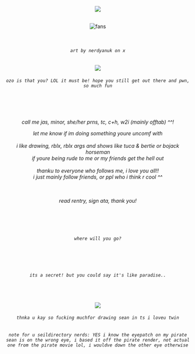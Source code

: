 <div align=center>
<img src="https://readme-typing-svg.herokuapp.com?font=Fira+Code&size=22&pause=1000&color=CACACA&center=true&vCenter=true&width=600&lines=check+my+links+bc+yes!!%3F;kay%2C+velvet+and+my+pt+moots+ily" />
</div>

<!-- ^ stays up there ^ -->
<br>

<div align=center>
  
![fans](https://komarev.com/ghpvc/?username=chanceglazer&color=F9D627&style=plastic-square)



</div>

<br>

<div align=center>
  
  <i><h6>``art by nerdyanuk on x`` </h6></i>

</div>

<div align=center>
<img src="https://files.catbox.moe/yt3tgt.png" />

  <i><h6>``ozo is that you? LOL it must be! hope you still get out there and pwn, so much fun`` </h6></i>

</div>

<br>
<br>
<br>

<div align=center>
<i> call me jas, minor, she/her prns, tc, c+h, w2i (mainly offtab) ^^!
  
let me know if im doing something youre uncomf with
<br>
<br>
i like drawing, rblx, rblx args and shows like tuca & bertie or bojack horseman
<br>
<i>if youre being rude to me or my friends get the hell out</i>
<br>
<br>
<i> thanku to everyone who follows me, i love you all!! </i>
<br>
<i> i just mainly follow friends, or ppl who i think r cool ^^ </i>
</div>
<br>
<br>
<div align=center>
<i>read rentry, sign ata, thank you!</i>

<br>
<br>
<br>
<br>
<br>

<div align=center>
  
  <i><h6>``where will you go?`` </h6></i>
  <br>
  <br>
  
<i><h6>``its a secret! but you could say it's like paradise..`` </h6></i>


</div>

<br>
<br>
<div align=center>


<img src="https://files.catbox.moe/axqpxd.png">

  <i><h6>``thnka u kay so fucking muchfor drawing sean in ts i loveu twin`` </h6></i>


  <i><h6>``note for u seildirectory nerds: YES i know the eyepatch on my pirate sean is on the wrong eye, i based it off the pirate render, not actual one from the pirate movie lol, i wouldve down the other eye otherwise`` </h6></i>


</div>

